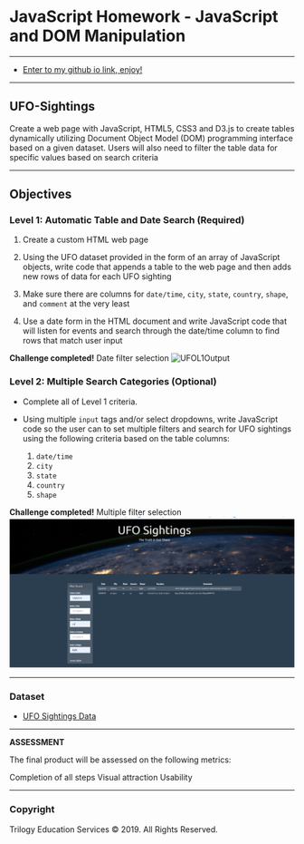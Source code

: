 # JavaScript Homework - JavaScript and DOM Manipulation
- - -
* [Enter to my github io link, enjoy!](https://gabbyolivares.github.io/JavaScript-Challenge/)
- - -

## UFO-Sightings

Create a web page with JavaScript, HTML5, CSS3 and D3.js to create tables dynamically utilizing Document Object Model (DOM) programming interface based on a given dataset. Users will also need to filter the table data for specific values based on search criteria
- - -
## Objectives

### Level 1: Automatic Table and Date Search (Required)

1. Create a custom HTML web page

2. Using the UFO dataset provided in the form of an array of JavaScript objects, write code that appends a table to the web page and then adds new rows of data for each UFO sighting

3. Make sure there are columns for `date/time`, `city`, `state`, `country`, `shape`, and `comment` at the very least

4. Use a date form in the HTML document and write JavaScript code that will listen for events and search through the date/time column to find rows that match user input

**Challenge completed!**
Date filter selection
![UFOL1Output](JavaScript-Challenge/Output/UFOL1fulltable-filterresetTablebutton.png)

### Level 2: Multiple Search Categories (Optional)

* Complete all of Level 1 criteria.

* Using multiple `input` tags and/or select dropdowns, write JavaScript code so the user can to set multiple filters and search for UFO sightings using the following criteria based on the table columns:

  1. `date/time`
  2. `city`
  3. `state`
  4. `country`
  5. `shape`

**Challenge completed!**
Multiple filter selection
![UFOL2Output](Output/UFOL2filtermultiple.png)
- - -

### Dataset

* [UFO Sightings Data](StarterCode/static/js/data.js)

- - -
**ASSESSMENT**

The final product will be assessed on the following metrics:

Completion of all steps
Visual attraction
Usability


- - -

### Copyright

Trilogy Education Services © 2019. All Rights Reserved.
